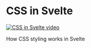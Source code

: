 # CSS in Svelte

[![CSS in Svelte video](https://img.youtube.com/vi/mRKacCjlqwM/0.jpg)](https://youtu.be/mRKacCjlqwM "CSS in Svelte")

How CSS styling works in Svelte

